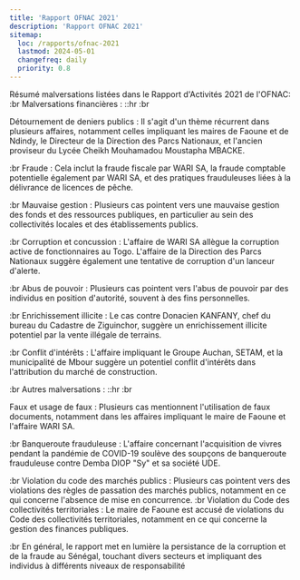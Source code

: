 ```yaml
---
title: 'Rapport OFNAC 2021'
description: 'Rapport OFNAC 2021'
sitemap:
  loc: /rapports/ofnac-2021
  lastmod: 2024-05-01
  changefreq: daily
  priority: 0.8
---
```


<!-- Content of the page -->

Résumé malversations listées dans le Rapport d'Activités 2021 de l'OFNAC:
:br
Malversations financières :
::hr 
:br

Détournement de deniers publics : Il s'agit d'un thème récurrent dans plusieurs affaires, notamment celles impliquant les maires de Faoune et de Ndindy, le Directeur de la Direction des Parcs Nationaux, et l'ancien proviseur du Lycée Cheikh Mouhamadou Moustapha MBACKE.

:br
Fraude : Cela inclut la fraude fiscale par WARI SA, la fraude comptable potentielle également par WARI SA, et des pratiques frauduleuses liées à la délivrance de licences de pêche.

:br
Mauvaise gestion : Plusieurs cas pointent vers une mauvaise gestion des fonds et des ressources publiques, en particulier au sein des collectivités locales et des établissements publics.

:br
Corruption et concussion : L'affaire de WARI SA allègue la corruption active de fonctionnaires au Togo. L'affaire de la Direction des Parcs Nationaux suggère également une tentative de corruption d'un lanceur d'alerte.

:br
Abus de pouvoir : Plusieurs cas pointent vers l'abus de pouvoir par des individus en position d'autorité, souvent à des fins personnelles.

:br
Enrichissement illicite : Le cas contre Donacien KANFANY, chef du bureau du Cadastre de Ziguinchor, suggère un enrichissement illicite potentiel par la vente illégale de terrains.

:br
Conflit d'intérêts : L'affaire impliquant le Groupe Auchan, SETAM, et la municipalité de Mbour suggère un potentiel conflit d'intérêts dans l'attribution du marché de construction.

:br
Autres malversations :
::hr
:br

Faux et usage de faux : Plusieurs cas mentionnent l'utilisation de faux documents, notamment dans les affaires impliquant le maire de Faoune et l'affaire WARI SA.

:br
Banqueroute frauduleuse : L'affaire concernant l'acquisition de vivres pendant la pandémie de COVID-19 soulève des soupçons de banqueroute frauduleuse contre Demba DIOP "Sy" et sa société UDE.

:br
Violation du code des marchés publics : Plusieurs cas pointent vers des violations des règles de passation des marchés publics, notamment en ce qui concerne l'absence de mise en concurrence.
:br
Violation du Code des collectivités territoriales : Le maire de Faoune est accusé de violations du Code des collectivités territoriales, notamment en ce qui concerne la gestion des finances publiques.

:br
En général, le rapport met en lumière la persistance de la corruption et de la fraude au Sénégal, touchant divers secteurs et impliquant des individus à différents niveaux de responsabilité